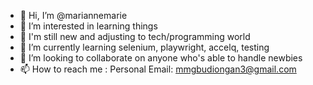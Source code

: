 - 👋 Hi, I’m @mariannemarie
- 👀 I’m interested in learning things
- 🥺 I'm still new and adjusting to tech/programming world
- 🌱 I’m currently learning selenium, playwright, accelq, testing
- 💞️ I’m looking to collaborate on anyone who's able to handle newbies
- 📫 How to reach me : Personal Email: mmgbudiongan3@gmail.com

<!---
mariannemarie/mariannemarie is a ✨ special ✨ repository because its `README.md` (this file) appears on your GitHub profile.
You can click the Preview link to take a look at your changes.
--->
